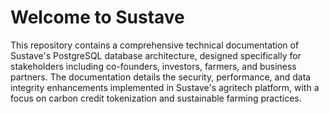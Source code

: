# Welcome to Sustave
This repository contains a comprehensive technical documentation of Sustave's PostgreSQL database architecture, designed specifically for stakeholders including co-founders, investors, farmers, and business partners. The documentation details the security, performance, and data integrity enhancements implemented in Sustave's agritech platform, with a focus on carbon credit tokenization and sustainable farming practices.
